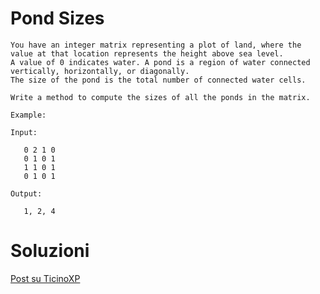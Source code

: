 Pond Sizes
============

    You have an integer matrix representing a plot of land, where the
    value at that location represents the height above sea level.
    A value of 0 indicates water. A pond is a region of water connected
    vertically, horizontally, or diagonally.
    The size of the pond is the total number of connected water cells.
    
    Write a method to compute the sizes of all the ponds in the matrix.
    
    Example:
    
    Input:
    
       0 2 1 0
       0 1 0 1
       1 1 0 1
       0 1 0 1
    
    Output:
    
       1, 2, 4
   
Soluzioni
===========

[Post su TicinoXP](http://ticinoxp.github.io/pond-sizes.html)
